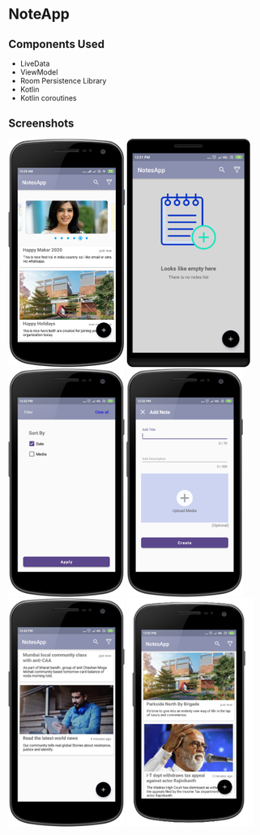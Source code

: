 # NoteApp

## Components Used
- LiveData
- ViewModel
- Room Persistence Library
- Kotlin
- Kotlin coroutines


## Screenshots

<img alt="NewsApp Main Page" height="450px" src="https://raw.githubusercontent.com/kaju02525/NoteApp/master/art/pic0.png" />
<img alt="NewsApp Main Page" height="450px" src="https://raw.githubusercontent.com/kaju02525/NoteApp/master/art/pic1.png" />
<img alt="NewsApp Main Page" height="450px" src="https://raw.githubusercontent.com/kaju02525/NoteApp/master/art/pic2.png" />
<img alt="NewsApp Main Page" height="450px" src="https://raw.githubusercontent.com/kaju02525/NoteApp/master/art/pic3.png" />
<img alt="NewsApp Main Page" height="450px" src="https://raw.githubusercontent.com/kaju02525/NoteApp/master/art/pic4.png" />
<img alt="NewsApp Main Page" height="450px" src="https://raw.githubusercontent.com/kaju02525/NoteApp/master/art/pic5.png" />

